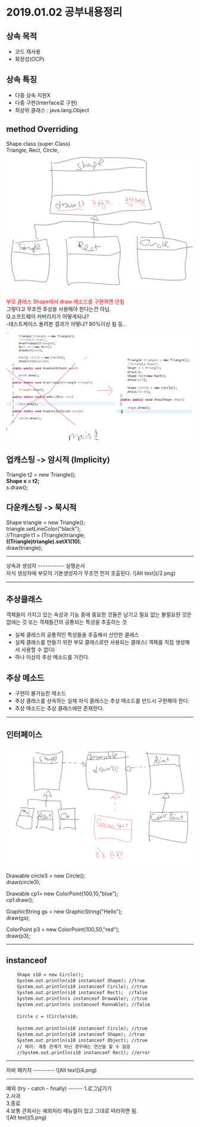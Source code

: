 2019.01.02 공부내용정리
=========
상속 목적
--------
* 코드 재사용
* 확장성(OCP)

상속 특징
-------
* 다중 상속 지원X
* 다중 구현(Interface로 구현)
* 최상위 클래스 : java.lang.Object

method Overriding
---------------
Shape class (super Class) <br/>
Triangle,
Rect,
Circle,
![Alt text](/스케치.png)

<span style="color:red">
부모 클래스 Shape에서 draw 메소드를 구현하면 안됨
</span>
<br/>
그렇다고 무조껀 추상을 사용해야 한다는건 아님.
<br>
Q.소프트웨어 커버리지가 어떻게되냐?<br/>
-테스트케이스 돌려본 결과가 어떻냐? 80%이상 됨 등..

![Alt text](/1.png)


업캐스팅  -> 암시적 (Implicity)
-------
Triangle t2 = new Triangle();<br>
	**Shape s = t2;**<br>
		s.draw();<br>

다운캐스팅 -> 묵시적
--------
Shape triangle = new Triangle();<br>
		triangle.setLineColor("black");<br>
		//Triangle t1 = (Triangle)triangle;<br>
    **((Triangle)triangle).setX1(10)**;<br>
    draw(triangle);

<hr>
상속과 생성자
-----------
실행순서
<br/>
자식 생성자에 부모의 기본생성자가 무조껀 먼저 호출된다.
![Alt text](/2.png)

<hr>

추상클래스
--------
객체들이 가지고 있는 속성과 기능 중에 중요한 것들은 남기고 필요 없는 불필요한 것은 없애는 것
    또는 객체들간의 공통되는 특성을 추출하는 것 <br>
* 실체 클래스의 공통적인 특성들을 추출해서 선언한 클래스
* 실체 클래스를 만들기 위한 부모 클래스로만 사용되는 클래스( 객체를 직접 생성해서 사용할 수 없다)
* 하나 이상의 추상 메소드를 가진다.

추상 메소드
-----------------
* 구현이 불가능한 메소드
* 추상 클래스를 상속하는 실체 자식 클래스는 추상 메소드를 반드시 구현해야 한다.
* 추상 메소드는 추상 클래스에만 존재한다.

<hr>

인터페이스
----------
![Alt text](3.png)

Drawable circle3 = new Circle();<br>
  draw(circle3);

  Drawable cp1= new ColorPoint(100,10,"blue");<br>
  cp1.draw();

  GraphicString gs = new GraphicString("Hello");<br>
  draw(gs);

  ColorPoint p3 = new ColorPoint(100,50,"red");<br>
  draw(p3);<br>


  <hr>

  instanceof
  -------------------

		Shape s10 = new Circle();
		System.out.println(s10 instanceof Shape); //true
		System.out.println(s10 instanceof Circle); //true
		System.out.println(s10 instanceof Rect);  //false
		System.out.println(s instanceof Drawable); //true
		System.out.println(s instanceof Runnable); //false

		Circle c = (Circle)s10;

		System.out.println(s10 instanceof Circle); //true
		System.out.println(s10 instanceof Shape); //true
		System.out.println(s10 instanceof Object); //true
		// 에러: 계층 관계가 아닌 경우에는 연산을 할 수 없음
		//System.out.println(s10 instanceof Rect); //error

<hr>
자바 패키지
---------
![Alt text](4.png)
<hr>
예외 (try - catch - finally)
------
1.로그남기기<br/>
2.사과<br/>
3.종료<br/>
4.보통 큰회사는 예외처리 메뉴얼이 있고 그대로 따라하면 됨.<br/>
![Alt text](5.png)
